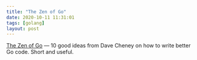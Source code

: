 ```yaml
---
title: "The Zen of Go"
date: 2020-10-11 11:31:01
tags: [golang]
layout: post
---
```


[The Zen of Go](https://the-zen-of-go.netlify.app/) — 10 good ideas from Dave Cheney on how to write better Go code. Short and useful.
